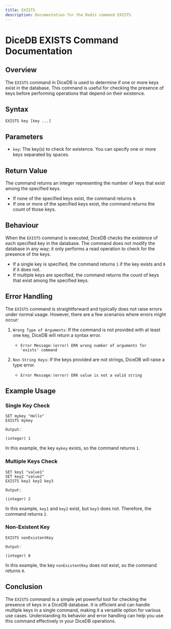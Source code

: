 ```yaml
---
title: EXISTS
description: Documentation for the Redis command EXISTS
---
```


# DiceDB EXISTS Command Documentation

## Overview

The `EXISTS` command in DiceDB is used to determine if one or more keys exist in the database. This command is useful for checking the presence of keys before performing operations that depend on their existence.

## Syntax

```plaintext
EXISTS key [key ...]
```

## Parameters

- `key`: The key(s) to check for existence. You can specify one or more keys separated by spaces.

## Return Value

The command returns an integer representing the number of keys that exist among the specified keys.

- If none of the specified keys exist, the command returns `0`.
- If one or more of the specified keys exist, the command returns the count of those keys.

## Behaviour

When the `EXISTS` command is executed, DiceDB checks the existence of each specified key in the database. The command does not modify the database in any way; it only performs a read operation to check for the presence of the keys.

- If a single key is specified, the command returns `1` if the key exists and `0` if it does not.
- If multiple keys are specified, the command returns the count of keys that exist among the specified keys.

## Error Handling

The `EXISTS` command is straightforward and typically does not raise errors under normal usage. However, there are a few scenarios where errors might occur:

1. `Wrong Type of Arguments`: If the command is not provided with at least one key, DiceDB will return a syntax error.

   - `Error Message`: `(error) ERR wrong number of arguments for 'exists' command`

1. `Non-String Keys`: If the keys provided are not strings, DiceDB will raise a type error.

   - `Error Message`: `(error) ERR value is not a valid string`

## Example Usage

### Single Key Check

```plaintext
SET mykey "Hello"
EXISTS mykey
```

`Output:`

```plaintext
(integer) 1
```

In this example, the key `mykey` exists, so the command returns `1`.

### Multiple Keys Check

```plaintext
SET key1 "value1"
SET key2 "value2"
EXISTS key1 key2 key3
```

`Output:`

```plaintext
(integer) 2
```

In this example, `key1` and `key2` exist, but `key3` does not. Therefore, the command returns `2`.

### Non-Existent Key

```plaintext
EXISTS nonExistentKey
```

`Output:`

```plaintext
(integer) 0
```

In this example, the key `nonExistentKey` does not exist, so the command returns `0`.

## Conclusion

The `EXISTS` command is a simple yet powerful tool for checking the presence of keys in a DiceDB database. It is efficient and can handle multiple keys in a single command, making it a versatile option for various use cases. Understanding its behavior and error handling can help you use this command effectively in your DiceDB operations.


